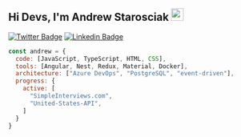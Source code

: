 ## Hi Devs, I'm Andrew Starosciak <img src="https://media.giphy.com/media/hvRJCLFzcasrR4ia7z/giphy.gif" width="25px">

[![Twitter Badge](https://img.shields.io/badge/-@andrewscoding-1ca0f1?style=flat-square&labelColor=1ca0f1&logo=twitter&logoColor=white&link=https://twitter.com/andrewscoding)](https://twitter.com/andrewscoding) [![Linkedin Badge](https://img.shields.io/badge/-AndrewStarosciak-blue?style=flat-square&logo=Linkedin&logoColor=white&link=https://www.linkedin.com/in/in/andrew-starosciak-761b1659/)](https://www.linkedin.com/in/jonathangin/)

```javascript
const andrew = {
  code: [JavaScript, TypeScript, HTML, CSS],
  tools: [Angular, Nest, Redux, Material, Docker],
  architecture: ["Azure DevOps", "PostgreSQL", "event-driven"],
  progress: {
    active: [
      "SimpleInterviews.com",
      "United-States-API",
    ]
  }
}
```
